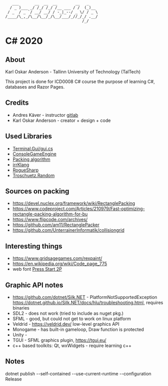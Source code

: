 
       ___       __  __  __        __   _    
      / _ )___ _/ /_/ /_/ /__ ___ / /  (_)__ 
     / _  / _ `/ __/ __/ / -_|_--/ _ \/ / _ \
    /____/\_,_/\__/\__/_/\__/___/_//_/_/ .__/
                                      /_/    

# C# 2020

## About

Karl Oskar Anderson - Tallinn University of Technology (TalTech)

This project is done for ICD0008 C# course the purpose of learning C#, databases and Razor Pages.

## Credits

- Andres Käver - instructor [gitlab](https://git.akaver.com/akaver)
- Karl Oskar Anderson - creator + design + code

## Used Libraries

- [Terminal.Gui/gui.cs](https://github.com/migueldeicaza/gui.cs)
- [ConsoleGameEngine](https://github.com/ollelogdahl/ConsoleGameEngine)
- [Packing algorithm](https://github.com/nickgravelyn/SpriteSheetPacker/tree/master/sspack)
- [irrKlang](https://www.ambiera.com/irrklang/)
- [RogueSharp](https://github.com/FaronBracy/RogueSharp)
- [Troschuetz.Random](https://gitlab.com/pomma89/troschuetz-random)


## Sources on packing

- https://devel.nuclex.org/framework/wiki/RectanglePacking
- https://www.codeproject.com/Articles/210979/Fast-optimizing-rectangle-packing-algorithm-for-bu
- https://www.flipcode.com/archives/
- https://github.com/am11/RectanglePacker
- https://github.com/UnterrainerInformatik/collisiongrid

## Interesting things

- https://www.gridsagegames.com/rexpaint/
- https://en.wikipedia.org/wiki/Code_page_775
- web font [Press Start 2P](https://fonts.google.com/specimen/Press+Start+2P?query=press&sidebar.open=true&selection.family=Press+Start+2P)


## Graphic API notes

- https://github.com/dotnet/Silk.NET - PlatformNotSupportedException https://dotnet.github.io/Silk.NET/docs/hlu/troubleshooting.html, requires binaries
- SDL2 - does not work (tried to include as nuget pkg.)
- SFML - good, but could not get to work on linux platform
- Veldrid - https://veldrid.dev/ low-level graphics API
- Monogame - has built-in gameloop, Draw function is protected
- Unity - 
- TGUI - SFML graphics plugin, https://tgui.eu/
- c++ based toolkits: Qt, wxWidgets - require learning c++

## Notes

dotnet publish --self-contained --use-current-runtime --configuration Release
